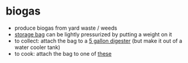 # biogas
* produce biogas from yard waste / weeds
* [storage bag](https://www.alibaba.com/product-detail/China-PVC-soft-2m3-biogas-storage_60347851746.html?spm=a2700.7724857.main07.231.2bd13975YQ6mJ8) can be lightly pressurized by putting a weight on it
* to collect: attach the bag to a [5 gallon digester](https://www.youtube.com/watch?v=iMTrCj5zhYo) (but make it out of a water cooler tank)
* to cook: attach the bag to one of [these](https://www.rei.com/product/100112/jetboil-luna-satellite-burner)
